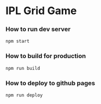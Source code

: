# IPL Grid Game

### How to run dev server

`npm start`

### How to build for production

`npm run build`

### How to deploy to github pages

`npm run deploy`